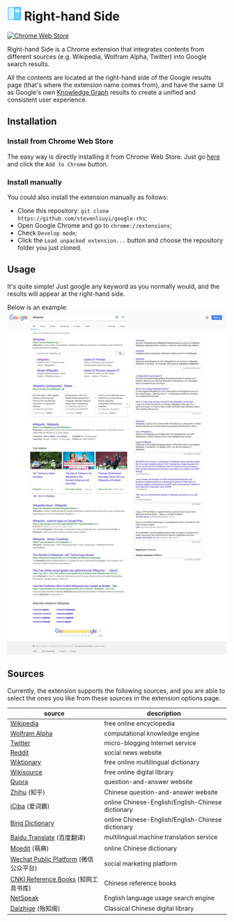 # ![Logo](icon/icon-32.png) Right-hand Side

[![Chrome Web Store](https://img.shields.io/chrome-web-store/v/fmdnfbdnbcglagflegehgacalfmgejhe.svg)](https://chrome.google.com/webstore/detail/right-hand-side-for-googl/fmdnfbdnbcglagflegehgacalfmgejhe)

Right-hand Side is a Chrome extension that integrates contents from different sources (e.g. Wikipedia, Wolfram Alpha, Twitter) into Google search results.

All the contents are located at the right-hand side of the Google results page (that's where the extension name comes from), and have the same UI as Google's own [Knowledge Graph](https://en.wikipedia.org/wiki/Knowledge_Graph) results to create a unified and consistent user experience.

## Installation
### Install from Chrome Web Store
The easy way is directly installing it from Chrome Web Store. Just go [here](https://chrome.google.com/webstore/detail/right-hand-side-for-googl/fmdnfbdnbcglagflegehgacalfmgejhe) and click the `Add to Chrome` button.

### Install manually
You could also install the extension manually as follows:

- Clone this repository: `git clone https://github.com/stevenliuyi/google-rhs`;
- Open Google Chrome and go to `chrome://extensions`;
- Check `Develop mode`;
- Click the `Load unpacked extension...` button and choose the repository folder you just cloned.

## Usage
It's quite simple! Just google any keyword as you normally would, and the results will appear at the right-hand side.

Below is an example:
![Screenshot](images/screenshot.png)

## Sources
Currently, the extension supports the following sources, and you are able to select the ones you like from these sources in the extension options page.

| source | description |
| ------ | ----------- |
| [Wikipedia](https://www.wikipedia.org/) | free online encyclopedia |
| [Wolfram Alpha](https://www.wolframalpha.com/) | computational knowledge engine |
| [Twitter](https://twitter.com/) | micro-blogging Internet service |
| [Reddit](https://www.reddit.com/) | social news website |
| [Wiktionary](https://www.wiktionary.org/) | free online multilingual dictionary |
| [Wikisource](https://wikisource.org/) | free online digital library |
| [Quora](https://www.quora.com/) | question-and-answer website |
| [Zhihu](https://www.zhihu.com/) (知乎) | Chinese question-and-answer website |
| [iCiba](https://www.iciba.com/) (爱词霸) | online Chinese-English/English-Chinese dictionary |
| [Bing Dictionary](https://cn.bing.com/dict/) | online Chinese-English/English-Chinese dictionary |
| [Baidu Translate](https://fanyi.baidu.com/) (百度翻译) | multilingual machine translation service |
| [Moedit](https://www.moedict.tw/) (萌典) | online Chinese dictionary |
| [Wechat Public Platform](https://mp.weixin.qq.com/) (微信公众平台) | social marketing platform |
| [CNKI Reference Books](http://gongjushu.cnki.net/) (知网工具书库) | Chinese reference books |
| [NetSpeak](http://www.netspeak.org/)  | English language usage search engine |
| [Daizhige](http://www.daizhige.org/) (殆知阁) | Classical Chinese digital library |
